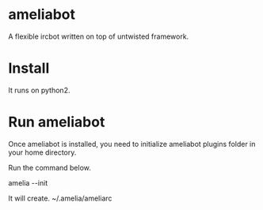 ameliabot
=========

A flexible ircbot written on top of untwisted framework.

Install
=======

    

It runs on python2.

Run ameliabot
=============

Once ameliabot is installed, you need to initialize ameliabot plugins
folder in your home directory.

Run the command below.

amelia --init

It will create.
~/.amelia/ameliarc









